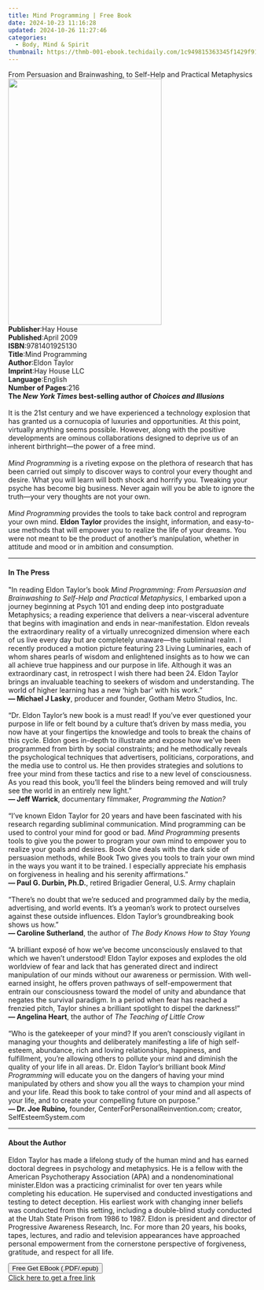 ```yaml
---
title: Mind Programming | Free Book
date: 2024-10-23 11:16:28
updated: 2024-10-26 11:27:46
categories:
  - Body, Mind & Spirit
thumbnail: https://thmb-001-ebook.techidaily.com/1c949815363345f1429f9185024ba05c31e317c90881d403c188fc77f11acf50.jpg
---
```

<main id="book-container">
  <div class="flex flex-col">
    <div class="book-brief flex-1 py-6 px-4 sm:p-6 md:py-10 md:px-8">
      <!-- brief-->
      <div class="book-brief-main">
        From Persuasion and Brainwashing, to Self-Help and Practical Metaphysics
      </div>
    </div>
    <div
      class="book-meta-info flex-1 grid gap-4 col-start-1 col-end-3 row-start-1 sm:mb-6 sm:grid-cols-4 lg:gap-6 lg:col-start-2 lg:row-end-6 lg:row-span-6 lg:mb-0"
    >
      <div
        class="book-meta-info-left place-content-center mt-4 p-4 text-sm leading-6 col-start-2 col-span-2 dark:text-slate-400"
      >
        <img
          class="w-full h-500 object-cover rounded-lg sm:h-255 sm:col-span-2 lg:col-span-full"
          src="https://img-001-ebook.techidaily.com/4f0c14e6337a5dc568999e6e321a4e8e1b4eabadefa6a33332eb0b16e3ca1957.jpg"
          alt=""
          width="312"
          height="500"
        />
      </div>
      <div
        class="book-meta-info-right mt-2 col-start-1 row-start-2 col-span-3 self-center"
      >
        <!-- meta data  -->
        <div class="flex flex-col px-4 md:px-8">
          <div class="flex-1">
            <strong>Publisher</strong>:<span class="px-2">Hay House</span>
          </div>
          <div class="flex-1">
            <strong>Published</strong>:<span class="px-2">April 2009</span>
          </div>
          <div class="flex-1">
            <strong>ISBN</strong>:<span class="px-2">9781401925130</span>
          </div>
          <div class="flex-1">
            <strong>Title</strong>:<span class="px-2">Mind Programming</span>
          </div>
          <div class="flex-1">
            <strong>Author</strong>:<span class="px-2">Eldon Taylor</span>
          </div>
          <div class="flex-1">
            <strong>Imprint</strong>:<span class="px-2">Hay House LLC</span>
          </div>
          <div class="flex-1">
            <strong>Language</strong>:<span class="px-2">English</span>
          </div>
          <div class="flex-1">
            <strong>Number of Pages</strong>:<span class="px-2">216</span>
          </div>
        </div>
      </div>
    </div>
    <div class="book-description flex-1 py-6 px-4 sm:p-6 md:py-10 md:px-8">
      <div class="book-description-main">
        <div accordion-content="" id="description">
          <b
            >The <i>New York Times</i> best-selling author of
            <i>Choices and Illusions</i></b
          ><br /><br />It is the 21st century and we have experienced a
          technology explosion that has granted us a cornucopia of luxuries and
          opportunities. At this point, virtually anything seems possible.
          However, along with the positive developments are ominous
          collaborations designed to deprive us of an inherent birthright—the
          power of a free mind.<br /><br /><i>Mind Programming</i> is a riveting
          expose on the plethora of research that has been carried out simply to
          discover ways to control your every thought and desire. What you will
          learn will both shock and horrify you. Tweaking your psyche has become
          big business. Never again will you be able to ignore the truth—your
          very thoughts are not your own.<br /><br />
          <i>Mind Programming</i> provides the tools to take back control and
          reprogram your own mind. <b>Eldon Taylor</b> provides the insight,
          information, and easy-to-use methods that will empower you to realize
          the life of your dreams. You were not meant to be the product of
          another’s manipulation, whether in attitude and mood or in ambition
          and consumption.
        </div>
        <div class="accordion-fader"></div>
      </div>
    </div>
    <div class="book-excerpts flex-1 py-6 px-4 sm:p-6 md:py-10 md:px-8">
      <!-- excerpts-->
      <div class="book-excerpts-main">
        <hr />
        <h4 class="placeholder placeholder-heading">
          <span>In The Press</span>
        </h4>
        <p>
          "In reading Eldon Taylor’s book
          <i
            >Mind Programming: From Persuasion and Brainwashing to Self-Help and
            Practical Metaphysics</i
          >, I embarked upon a journey beginning at Psych 101 and ending deep
          into postgraduate Metaphysics; a reading experience that delivers a
          near-visceral adventure that begins with imagination and ends in
          near-manifestation. Eldon reveals the extraordinary reality of a
          virtually unrecognized dimension where each of us live every day but
          are completely unaware—the subliminal realm. I recently produced a
          motion picture featuring 23 Living Luminaries, each of whom shares
          pearls of wisdom and enlightened insights as to how we can all achieve
          true happiness and our purpose in life. Although it was an
          extraordinary cast, in retrospect I wish there had been 24. Eldon
          Taylor brings an invaluable teaching to seekers of wisdom and
          understanding. The world of higher learning has a new ‘high bar’ with
          his work.”<br /><b>— Michael J Lasky</b>, producer and founder, Gotham
          Metro Studios, Inc.<br /><br />“Dr. Eldon Taylor’s new book is a must
          read! If you’ve ever questioned your purpose in life or felt bound by
          a culture that’s driven by mass media, you now have at your fingertips
          the knowledge and tools to break the chains of this cycle. Eldon goes
          in-depth to illustrate and expose how we’ve been programmed from birth
          by social constraints; and he methodically reveals the psychological
          techniques that advertisers, politicians, corporations, and the media
          use to control us. He then provides strategies and solutions to free
          your mind from these tactics and rise to a new level of consciousness.
          As you read this book, you’ll feel the blinders being removed and will
          truly see the world in an entirely new light.”<br /><b
            >— Jeff Warrick</b
          >, documentary filmmaker, <i>Programming the Nation?</i
          ><br /><br />“I’ve known Eldon Taylor for 20 years and have been
          fascinated with his research regarding subliminal communication. Mind
          programming can be used to control your mind for good or bad.
          <i>Mind Programming</i> presents tools to give you the power to
          program your own mind to empower you to realize your goals and
          desires. Book One deals with the dark side of persuasion methods,
          while Book Two gives you tools to train your own mind in the ways you
          want it to be trained. I especially appreciate his emphasis on
          forgiveness in healing and his serenity affirmations.”<br /><b
            >— Paul G. Durbin, Ph.D.</b
          >, retired Brigadier General, U.S. Army chaplain<br /><br />“There’s
          no doubt that we’re seduced and programmed daily by the media,
          advertising, and world events. It’s a yeoman’s work to protect
          ourselves against these outside influences. Eldon Taylor’s
          groundbreaking book shows us how.”<br /><b>— Caroline Sutherland</b>,
          the author of <i>The Body Knows How to Stay Young</i><br /><br />“A
          brilliant exposé of how we’ve become unconsciously enslaved to that
          which we haven’t understood! Eldon Taylor exposes and explodes the old
          worldview of fear and lack that has generated direct and indirect
          manipulation of our minds without our awareness or permission. With
          well-earned insight, he offers proven pathways of self-empowerment
          that entrain our consciousness toward the model of unity and abundance
          that negates the survival paradigm. In a period when fear has reached
          a frenzied pitch, Taylor shines a brilliant spotlight to dispel the
          darkness!”<br /><b>— Angelina Heart</b>, the author of
          <i>The Teaching of Little Crow</i><br /><br />“Who is the gatekeeper
          of your mind? If you aren’t consciously vigilant in managing your
          thoughts and deliberately manifesting a life of high self-esteem,
          abundance, rich and loving relationships, happiness, and fulfillment,
          you’re allowing others to pollute your mind and diminish the quality
          of your life in all areas. Dr. Eldon Taylor’s brilliant book
          <i>Mind Programming</i> will educate you on the dangers of having your
          mind manipulated by others and show you all the ways to champion your
          mind and your life. Read this book to take control of your mind and
          all aspects of your life, and to create your compelling future on
          purpose.”<br /><b>— Dr. Joe Rubino,</b> founder,
          CenterForPersonalReinvention.com; creator, SelfEsteemSystem.com
        </p>
      </div>
    </div>
    <div class="book-about-author flex-1 py-6 px-4 sm:p-6 md:py-10 md:px-8">
      <!-- about author-->
      <div class="book-main-author-main">
        <hr />
        <h4 class="placeholder placeholder-heading">
          <span>About the Author</span>
        </h4>
        <p>
          Eldon Taylor has made a lifelong study of the human mind and has
          earned doctoral degrees in psychology and metaphysics. He is a fellow
          with the American Psychotherapy Association (APA) and a
          nondenominational minister.Eldon was a practicing criminalist for over
          ten years while completing his education. He supervised and conducted
          investigations and testing to detect deception. His earliest work with
          changing inner beliefs was conducted from this setting, including a
          double-blind study conducted at the Utah State Prison from 1986 to
          1987. Eldon is president and director of Progressive Awareness
          Research, Inc. For more than 20 years, his books, tapes, lectures, and
          radio and television appearances have approached personal empowerment
          from the cornerstone perspective of forgiveness, gratitude, and
          respect for all life.
        </p>
      </div>
    </div>
    <div class="book-free-get flex-1 py-6 px-4 sm:p-6 md:py-10 md:px-8">
      <button
        id="btn-free-get"
        class="bg-blue-500 hover:bg-blue-700 text-white font-bold py-2 px-4 rounded"
      >
        Free Get EBook (.PDF/.epub)
      </button>
      <div id="countdown-display" class="px-2 text-lg mt-2"></div>
      <a
        id="free-link"
        class="hidden bg-blue-500 hover:bg-blue-700 text-white font-bold py-2 px-4 rounded"
        href="https://www.ebooks.com/en-us/book/96316565/mind-programming/eldon-taylor/"
        target="_blank"
        >Click here to get a free link</a
      >
    </div>
    <script>
      let countdownTime = 0;
      let countdownInterval = null;
      document
        .getElementById('btn-free-get')
        .addEventListener('click', startCountdown);
      function startCountdown() {
        countdownTime = new Date().getTime() + 60000 * 3;
        countdownInterval = setInterval(updateCountdown, 1000);
        document.getElementById('btn-free-get').disabled = true;
        document
          .getElementById('btn-free-get')
          .classList.add('bg-gray-500', 'cursor-not-allowed');
      }
      function updateCountdown() {
        let currentTime = new Date().getTime();
        let timeLeft = countdownTime - currentTime;
        let secondsLeft = Math.floor(timeLeft / 1000);
        document.getElementById('countdown-display').innerHTML =
          `Remaining time: ${secondsLeft} seconds.`;
        if (secondsLeft <= 0) {
          clearInterval(countdownInterval);
          document.getElementById('btn-free-get').classList.add('hidden');
          document.getElementById('free-link').classList.remove('hidden');
          document.getElementById('countdown-display').innerHTML = '';
        }
      }
    </script>
  </div>
</main>
